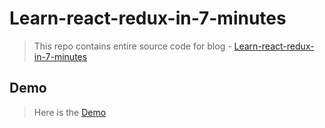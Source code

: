 # Learn-react-redux-in-7-minutes

> This repo contains entire source code for blog - [Learn-react-redux-in-7-minutes](https://medium.com/@sapy/learn-react-redux-in-7-minutes-3fc52ce5ce74)

## Demo

> Here is the [Demo](http://sap9433.github.io/learn-react-redux-in-7-minutes/) 
